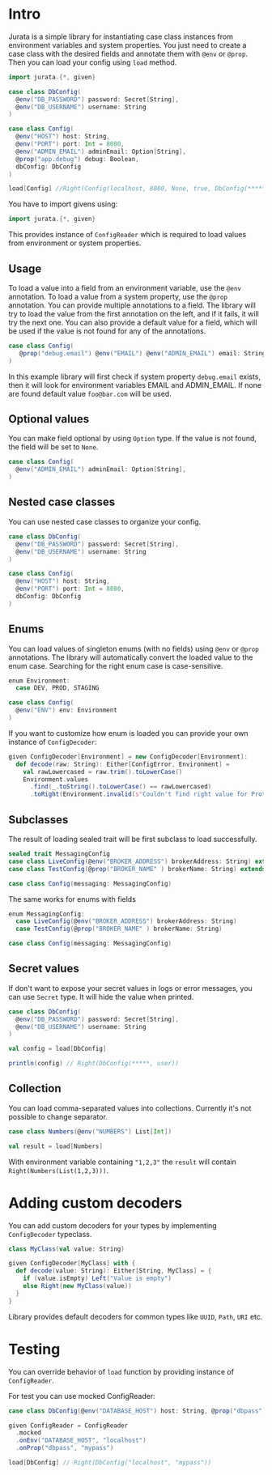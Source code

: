 # Intro
Jurata is a simple library for instantiating case class instances from environment variables and system properties. You just need to create a case class with the desired fields and annotate them with `@env` or `@prop`. Then you can load your config using `load` method.

```scala
import jurata.{*, given}

case class DbConfig(
  @env("DB_PASSWORD") password: Secret[String],
  @env("DB_USERNAME") username: String
)

case class Config(
  @env("HOST") host: String,
  @env("PORT") port: Int = 8080,
  @env("ADMIN_EMAIL") adminEmail: Option[String],          
  @prop("app.debug") debug: Boolean,
  dbConfig: DbConfig
)

load[Config] //Right(Config(localhost, 8080, None, true, DbConfig(*****, user)))
```

You have to import givens using:

```scala
import jurata.{*, given}
```

This provides instance of `ConfigReader` which is required to load values from environment or system properties.

## Usage

To load a value into a field from an environment variable, use the `@env` annotation. To load a value from a system property, use the `@prop` annotation.
You can provide multiple annotations to a field. The library will try to load the value from the first annotation on the left, and if it fails, it will try the next one.
You can also provide a default value for a field, which will be used if the value is not found for any of the annotations.

```scala
case class Config(
   @prop("debug.email") @env("EMAIL") @env("ADMIN_EMAIL") email: String = "foo@bar.com"
)
```

In this example library will first check if system property `debug.email` exists, then it will look for environment variables EMAIL and ADMIN_EMAIL. If none are found default value `foo@bar.com` will be used.

## Optional values
You can make field optional by using `Option` type. If the value is not found, the field will be set to `None`.

```scala
case class Config(
  @env("ADMIN_EMAIL") adminEmail: Option[String],
)
```

## Nested case classes
You can use nested case classes to organize your config.

```scala
case class DbConfig(
  @env("DB_PASSWORD") password: Secret[String],
  @env("DB_USERNAME") username: String
) 

case class Config(
  @env("HOST") host: String,
  @env("PORT") port: Int = 8080,
  dbConfig: DbConfig
)
```

## Enums
You can load values of singleton enums (with no fields) using `@env` or `@prop` annotations. The library will automatically convert the loaded value to the enum case. Searching for the right enum case is case-sensitive.

```scala
enum Environment:
  case DEV, PROD, STAGING

case class Config(
  @env("ENV") env: Environment
)
```

If you want to customize how enum is loaded you can provide your own instance of `ConfigDecoder`:

```scala
given ConfigDecoder[Environment] = new ConfigDecoder[Environment]:
  def decode(raw: String): Either[ConfigError, Environment] = 
    val rawLowercased = raw.trim().toLowerCase()
    Environment.values
      .find(_.toString().toLowerCase() == rawLowercased)
      .toRight(Environment.invalid(s"Couldn't find right value for Protocol", raw))
```

## Subclasses
The result of loading sealed trait will be first subclass to load successfully.

```scala
sealed trait MessagingConfig
case class LiveConfig(@env("BROKER_ADDRESS") brokerAddress: String) extends MessagingConfig
case class TestConfig(@prop("BROKER_NAME" ) brokerName: String) extends MessagingConfig

case class Config(messaging: MessagingConfig)
```

The same works for enums with fields
```scala
enum MessagingConfig: 
  case LiveConfig(@env("BROKER_ADDRESS") brokerAddress: String)
  case TestConfig(@prop("BROKER_NAME" ) brokerName: String)

case class Config(messaging: MessagingConfig)
```

## Secret values
If don't want to expose your secret values in logs or error messages, you can use `Secret` type. It will hide the value when printed.

```scala
case class DbConfig(
  @env("DB_PASSWORD") password: Secret[String],
  @env("DB_USERNAME") username: String
)

val config = load[DbConfig]

println(config) // Right(DbConfig(*****, user))
```

## Collection
You can load comma-separated values into collections. Currently it's not possible to change separator.

```scala
case class Numbers(@env("NUMBERS") List[Int])

val result = load[Numbers]
```

With environment variable containing `"1,2,3"` the `result` will contain `Right(Numbers(List(1,2,3)))`.

# Adding custom decoders
You can add custom decoders for your types by implementing `ConfigDecoder` typeclass.


```scala
class MyClass(val value: String)

given ConfigDecoder[MyClass] with {
  def decode(value: String): Either[String, MyClass] = {
    if (value.isEmpty) Left("Value is empty")
    else Right(new MyClass(value))
  }
}
```

Library provides default decoders for common types like `UUID`, `Path`, `URI` etc.

# Testing

You can override behavior of `load` function by providing instance of `ConfigReader`.

For test you can use mocked ConfigReader:


```scala
case class DbConfig(@env("DATABASE_HOST") host: String, @prop("dbpass") password: String)

given ConfigReader = ConfigReader
  .mocked
  .onEnv("DATABASE_HOST", "localhost")
  .onProp("dbpass", "mypass")

load[DbConfig] // Right(DbConfig("localhost", "mypass"))

```